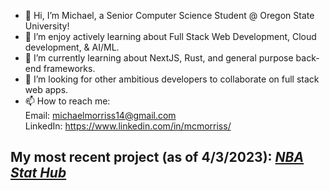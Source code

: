 - 👋 Hi, I’m Michael, a Senior Computer Science Student @ Oregon State University! 
- 👀 I’m enjoy actively learning about Full Stack Web Development, Cloud development, & AI/ML.
- 🌱 I’m currently learning about NextJS, Rust, and general purpose back-end frameworks.
- 💞️ I’m looking for other ambitious developers to collaborate on full stack web apps.
- 📫 How to reach me:<br /> 
                   Email: michaelmorriss14@gmail.com <br /> 
                   LinkedIn: https://www.linkedin.com/in/mcmorriss/
                   
          
## My most recent project (as of 4/3/2023): <a href="https://github.com/mcmorriss/CodePathProjects/tree/main/Project5-DataDashboard"> *NBA Stat Hub* </a>
